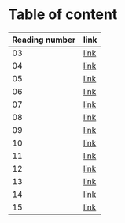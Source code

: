 # Table of content 

|Reading number|link|
|----|----|
| 03 | [link](https://yahialabeeb.github.io/reading-notes/read03)|
| 04 | [link](https://yahialabeeb.github.io/reading-notes/read04)|
| 05 | [link](https://yahialabeeb.github.io/reading-notes/read05)|
| 06 | [link]()|
| 07 | [link]()|
| 08 | [link]()|
| 09 | [link]()|
| 10 | [link]()|
| 11 | [link]()|
| 12 | [link]()|
| 13 | [link]()|
| 14 | [link]()|
| 15 | [link]()|
